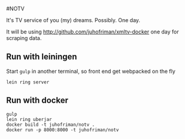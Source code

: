 #NOTV

It's TV service of you (my) dreams. Possibly. One day.

It will be using http://github.com/juhofriman/xmltv-docker one day for
scraping data.

## Run with leiningen

Start ```gulp``` in another terminal, so front end get webpacked on the fly

```
lein ring server
```

## Run with docker

```
gulp
lein ring uberjar
docker build -t juhofriman/notv .
docker run -p 8000:8000 -t juhofriman/notv
```
